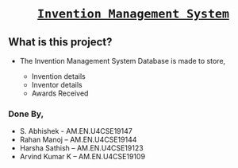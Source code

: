 <div align= "center">
      
# [`Invention Management System`](#)

</div>

## What is this project?

- The Invention Management System Database is made to store,

<ol>

- Invention details
- Inventor details
- Awards Received

</ol>

### Done By,

- S. Abhishek - AM.EN.U4CSE19147
- Rahan Manoj – AM.EN.U4CSE19144
- Harsha Sathish – AM.EN.U4CSE19123
- Arvind Kumar K – AM.EN.U4CSE19109
